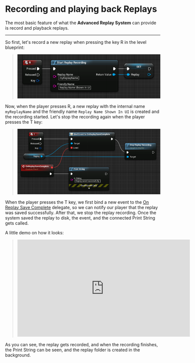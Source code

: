 # Recording and playing back Replays

The most basic feature of what the **Advanced Replay System** can provide is record and playback replays.

---


So first, let's record a new replay when pressing the key R in the level blueprint:

> ![Recording01](_media/Recording_01.png)

Now, when the player presses R, a new replay with the internal name `myReplayName` and the friendly name `Replay Name Shown In UI` is created and the recording started. Let's stop the recording again when the player presses the T key:

> ![Recording02](_media/Recording_02.png)

When the player presses the T key, we first bind a new event to the [On Replay Save Complete](#on-replay-save-complete) delegate, so we can notify our player that the replay was saved successfully. After that, we stop the replay recording. Once the system saved the replay to disk, the event, and the connected Print String gets called.

A little demo on how it looks:

> <iframe width="560" height="315" src="https://www.youtube.com/embed/WnR2jYYndLc?rel=0&amp;showinfo=0" frameborder="0" allow="autoplay; encrypted-media" allowfullscreen></iframe>

As you can see, the replay gets recorded, and when the recording finishes, the Print String can be seen, and the replay folder is created in the background.
